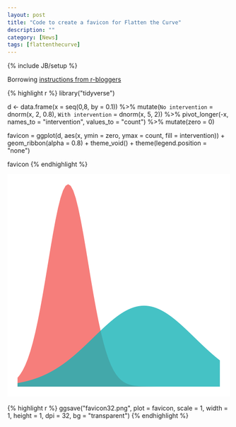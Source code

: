 ```yaml
---
layout: post
title: "Code to create a favicon for Flatten the Curve"
description: ""
category: [News]
tags: [flattenthecurve]
---
```


{% include JB/setup %}

Borrowing [instructions from r-bloggers](https://www.r-bloggers.com/creating-a-favicon-with-r/)


{% highlight r %}
library("tidyverse")

d <- data.frame(x = seq(0,8, by = 0.1)) %>%
  mutate(`No intervention` = dnorm(x, 2, 0.8),
         `With intervention` = dnorm(x, 5, 2)) %>%
  pivot_longer(-x, names_to = "intervention", values_to = "count") %>%
  mutate(zero = 0)

favicon = ggplot(d, aes(x, ymin = zero, ymax = count, fill = intervention)) +
  geom_ribbon(alpha = 0.8) +
  theme_void() +
  theme(legend.position = "none") 

favicon
{% endhighlight %}

![center](/../figs/2020-03-12-favicon-for-flatten-the-curve/unnamed-chunk-1-1.png)

{% highlight r %}
ggsave("favicon32.png", 
       plot = favicon, scale = 1, width = 1, height = 1, dpi = 32, bg = "transparent")
{% endhighlight %}
